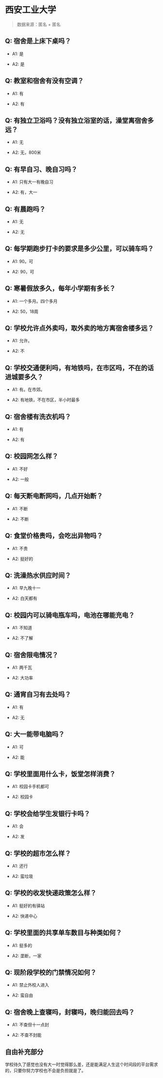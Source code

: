 # 西安工业大学

> 数据来源：匿名 + 匿名

## Q: 宿舍是上床下桌吗？

- A1: 是

- A2: 是

## Q: 教室和宿舍有没有空调？

- A1: 有

- A2: 有

## Q: 有独立卫浴吗？没有独立浴室的话，澡堂离宿舍多远？

- A1: 无

- A2: 无，800米

## Q: 有早自习、晚自习吗？

- A1: 只有大一有晚自习

- A2: 有，大一

## Q: 有晨跑吗？

- A1: 无

- A2: 无

## Q: 每学期跑步打卡的要求是多少公里，可以骑车吗？

- A1: 90。可

- A2: 90，可

## Q: 寒暑假放多久，每年小学期有多长？

- A1: 一个多月。四个多月

- A2: 50，18周

## Q: 学校允许点外卖吗，取外卖的地方离宿舍楼多远？

- A1: 允许。

- A2: 不

## Q: 学校交通便利吗，有地铁吗，在市区吗，不在的话进城要多久？

- A1: 有。在市郊。

- A2: 有地铁，不在市区，半小时最多

## Q: 宿舍楼有洗衣机吗？

- A1: 有

- A2: 有

## Q: 校园网怎么样？

- A1: 不好

- A2: 一般

## Q: 每天断电断网吗，几点开始断？

- A1: 不断

- A2: 不断

## Q: 食堂价格贵吗，会吃出异物吗？

- A1: 不贵

- A2: 挺好的

## Q: 洗澡热水供应时间？

- A1: 早九晚十一

- A2: 白天都有

## Q: 校园内可以骑电瓶车吗，电池在哪能充电？

- A1: 不知道

- A2: 不了解

## Q: 宿舍限电情况？

- A1: 两千瓦

- A2: 大功率

## Q: 通宵自习有去处吗？

- A1: 有

- A2: 无

## Q: 大一能带电脑吗？

- A1: 可

- A2: 能

## Q: 学校里面用什么卡，饭堂怎样消费？

- A1: 校园卡手机都可

- A2: 校园卡

## Q: 学校会给学生发银行卡吗？

- A1: 会

- A2: 发

## Q: 学校的超市怎么样？

- A1: 还行

- A2: 蛮垃圾

## Q: 学校的收发快递政策怎么样？

- A1: 挺好的有驿站

- A2: 快递中心

## Q: 学校里面的共享单车数目与种类如何？

- A1: 挺多的

- A2: 垄断，一家

## Q: 现阶段学校的门禁情况如何？

- A1: 禁止外校人进入

- A2: 蛮自由

## Q: 宿舍晚上查寝吗，封寝吗，晚归能回去吗？

- A1: 不查但十一点封

- A2: 不查不封能

## 自由补充部分

学校待久了感觉也没有大一时觉得那么差，还是能满足人生这个时间段的平台需求的，只要你努力学校也不会是负担就是了。